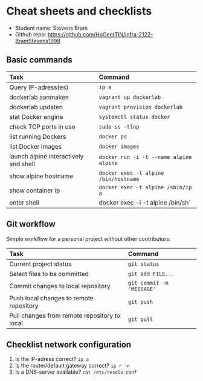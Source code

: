 # Cheat sheets and checklists

- Student name: Stevens Bram
- Github repo: https://github.com/HoGentTIN/infra-2122-BramStevens1998

## Basic commands

| Task                 	| Command 							|
| :---                 	| :---   							|
| Query IP-adress(es)  	| `ip a`  							|
| dockerlab aanmaken   	| `vagrant up dockerlab` 			|
| dockerlab updaten    	| `vagrant provision dockerlab` 	|
| stat Docker engine	| `systemctl status docker`			|
| check TCP ports in use| `sudo ss -tlnp`					|
| list running Dockers 	| `docker ps`						|
| list Docker images	| `docker images`					|
| launch alpine interactively and shell | `docker run -i -t --name alpine alpine`|
| show alpine hostname | `docker exec -t alpine /bin/hostname` |
| show container ip | `docker exec -t alpine /sbin/ip a` |
| enter shell | docker exec -i -t alpine /bin/sh` |

## Git workflow

Simple workflow for a personal project without other contributors:

| Task                                         | Command                   |
| :---                                         | :---                      |
| Current project status                       | `git status`              |
| Select files to be committed                 | `git add FILE...`         |
| Commit changes to local repository           | `git commit -m 'MESSAGE'` |
| Push local changes to remote repository      | `git push`                |
| Pull changes from remote repository to local | `git pull`                |

## Checklist network configuration

1. Is the IP-adress correct? `ip a`
2. Is the router/default gateway correct? `ip r -n`
3. Is a DNS-server available? `cat /etc/resolv.conf`

